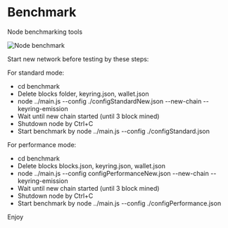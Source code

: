 # Benchmark
Node benchmarking tools

![Node benchmark](https://github.com/NedNetwork/iz3node/blob/master/benchmark/benchmark.gif?raw=true)

Start new network before testing by these steps:

For standard mode:

* cd benchmark
* Delete blocks folder, keyring.json, wallet.json
* node ../main.js --config ./configStandardNew.json --new-chain --keyring-emission
* Wait until new chain started (until 3 block mined)
* Shutdown node by Ctrl+C
* Start benchmark by node ../main.js --config ./configStandard.json

For performance mode:

* cd benchmark
* Delete blocks blocks.json, keyring.json, wallet.json
* node ../main.js --config configPerformanceNew.json --new-chain --keyring-emission
* Wait until new chain started (until 3 block mined)
* Shutdown node by Ctrl+C
* Start benchmark by node ../main.js --config ./configPerformance.json


Enjoy

